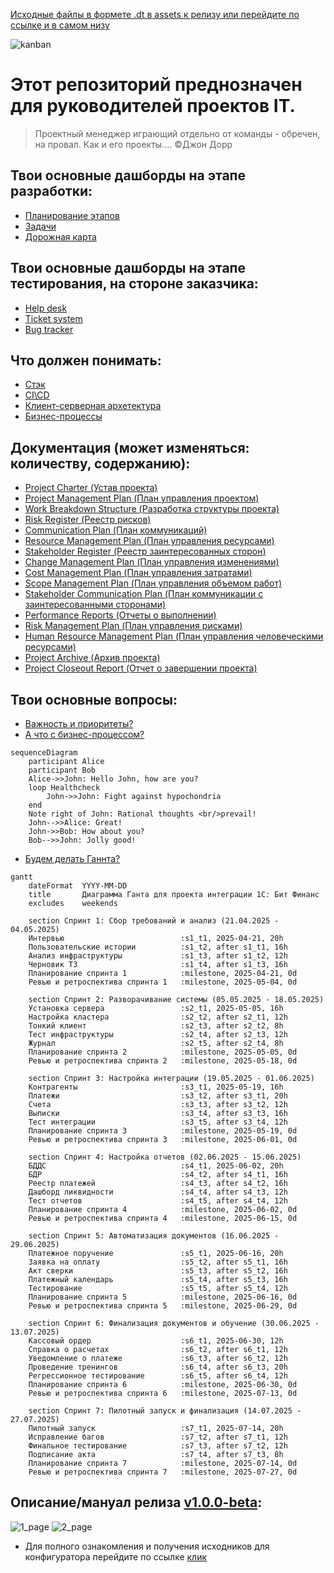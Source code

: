[Исходные файлы в формете .dt в assets к релизу или перейдите по ссылке и в самом низу](https://github.com/antonkuklin006/1C_Enterprise_8/releases/tag/Beta)
   

![kanban](https://github.com/antonkuklin006/1C_Enterprise_8/assets/81790108/25ab5ea9-4d96-4048-b57d-d058e0f46c43)
# Этот репозиторий преднозначен для руководителей проектов IT. 
> Проектный менеджер играющий отдельно от команды - обречен, на провал. Как и его проекты....
©Джон Дорр

## Твои основные дашборды на этапе разработки:
- [Планирование этапов](https://clck.ru/382PaF)
- [Задачи](https://clck.ru/382PsR)
- [Дорожная карта](https://clck.ru/382Qo3)



## Твои основные дашборды на этапе тестирования, на стороне заказчика:
- [Help desk](https://github.com/users/antonkuklin006/projects/2/views/7)
- [Ticket system](https://github.com/users/antonkuklin006/projects/2/views/8)
- [Bug tracker](https://github.com/users/antonkuklin006/projects/2/views/9)

## Что должен понимать:
- [Стэк](https://clck.ru/382KNk)
- [CI\CD](https://clck.ru/382PsR)
- [Клиент-серверная архетектура](https://clck.ru/382Qo3)
- [Бизнес-процессы](https://clck.ru/382Qo3)

## Документация (может изменяться: количеству, содержанию): 
- [Project Charter (Устав проекта)](https://clck.ru/382NPz)
- [Project Management Plan (План управления проектом)](https://clck.ru/382MwW)
- [Work Breakdown Structure (Разработка структуры проекта)](https://clck.ru/382NPz)
- [Risk Register (Реестр рисков)](https://clck.ru/382MwW)
- [Communication Plan (План коммуникаций)](https://clck.ru/382NPz)
- [Resource Management Plan (План управления ресурсами)](https://clck.ru/382MwW)
- [Stakeholder Register (Реестр заинтересованных сторон)](https://clck.ru/382NPz)
- [Change Management Plan (План управления изменениями)](https://clck.ru/382MwW)
- [Cost Management Plan (План управления затратами)](https://clck.ru/382NPz)
- [Scope Management Plan (План управления объемом работ)](https://clck.ru/382MwW)
- [Stakeholder Communication Plan (План коммуникации с заинтересованными сторонами)](https://clck.ru/382NPz)
- [Performance Reports (Отчеты о выполнении)](https://clck.ru/382MwW)
- [Risk Management Plan (План управления рисками)](https://clck.ru/382NPz)
- [Human Resource Management Plan (План управления человеческими ресурсами)](https://clck.ru/382MwW)
- [Project Archive (Архив проекта)](https://clck.ru/382NPz)
- [Project Closeout Report (Отчет о завершении проекта)](https://clck.ru/382MwW)

## Твои основные вопросы: 
- [Важность и приоритеты?](https://clck.ru/382NPz)
- [А что с бизнес-процессом?](https://clck.ru/382MwW)

```mermaid
sequenceDiagram
    participant Alice
    participant Bob
    Alice->>John: Hello John, how are you?
    loop Healthcheck
        John->>John: Fight against hypochondria
    end
    Note right of John: Rational thoughts <br/>prevail!
    John-->>Alice: Great!
    John->>Bob: How about you?
    Bob-->>John: Jolly good!
```
- [Будем делать Ганнта?](https://clck.ru/382MwW)
```mermaid
gantt
    dateFormat  YYYY-MM-DD
    title       Диаграмма Ганта для проекта интеграции 1С: Бит Финанс
    excludes    weekends

    section Спринт 1: Сбор требований и анализ (21.04.2025 - 04.05.2025)
    Интервью                          :s1_t1, 2025-04-21, 20h
    Пользовательские истории          :s1_t2, after s1_t1, 16h
    Анализ инфраструктуры             :s1_t3, after s1_t2, 12h
    Черновик ТЗ                       :s1_t4, after s1_t3, 16h
    Планирование спринта 1            :milestone, 2025-04-21, 0d
    Ревью и ретроспектива спринта 1   :milestone, 2025-05-04, 0d

    section Спринт 2: Разворачивание системы (05.05.2025 - 18.05.2025)
    Установка сервера                 :s2_t1, 2025-05-05, 16h
    Настройка кластера                :s2_t2, after s2_t1, 12h
    Тонкий клиент                     :s2_t3, after s2_t2, 8h
    Тест инфраструктуры               :s2_t4, after s2_t3, 12h
    Журнал                            :s2_t5, after s2_t4, 8h
    Планирование спринта 2            :milestone, 2025-05-05, 0d
    Ревью и ретроспектива спринта 2   :milestone, 2025-05-18, 0d

    section Спринт 3: Настройка интеграции (19.05.2025 - 01.06.2025)
    Контрагенты                       :s3_t1, 2025-05-19, 16h
    Платежи                           :s3_t2, after s3_t1, 20h
    Счета                             :s3_t3, after s3_t2, 12h
    Выписки                           :s3_t4, after s3_t3, 16h
    Тест интеграции                   :s3_t5, after s3_t4, 12h
    Планирование спринта 3            :milestone, 2025-05-19, 0d
    Ревью и ретроспектива спринта 3   :milestone, 2025-06-01, 0d

    section Спринт 4: Настройка отчетов (02.06.2025 - 15.06.2025)
    БДДС                              :s4_t1, 2025-06-02, 20h
    БДР                               :s4_t2, after s4_t1, 16h
    Реестр платежей                   :s4_t3, after s4_t2, 16h
    Дашборд ликвидности               :s4_t4, after s4_t3, 12h
    Тест отчетов                      :s4_t5, after s4_t4, 12h
    Планирование спринта 4            :milestone, 2025-06-02, 0d
    Ревью и ретроспектива спринта 4   :milestone, 2025-06-15, 0d

    section Спринт 5: Автоматизация документов (16.06.2025 - 29.06.2025)
    Платежное поручение               :s5_t1, 2025-06-16, 20h
    Заявка на оплату                  :s5_t2, after s5_t1, 16h
    Акт сверки                        :s5_t3, after s5_t2, 16h
    Платежный календарь               :s5_t4, after s5_t3, 16h
    Тестирование                      :s5_t5, after s5_t4, 12h
    Планирование спринта 5            :milestone, 2025-06-16, 0d
    Ревью и ретроспектива спринта 5   :milestone, 2025-06-29, 0d

    section Спринт 6: Финализация документов и обучение (30.06.2025 - 13.07.2025)
    Кассовый ордер                    :s6_t1, 2025-06-30, 12h
    Справка о расчетах                :s6_t2, after s6_t1, 12h
    Уведомление о платеже             :s6_t3, after s6_t2, 12h
    Проведение тренингов              :s6_t4, after s6_t3, 20h
    Регрессионное тестирование        :s6_t5, after s6_t4, 12h
    Планирование спринта 6            :milestone, 2025-06-30, 0d
    Ревью и ретроспектива спринта 6   :milestone, 2025-07-13, 0d

    section Спринт 7: Пилотный запуск и финализация (14.07.2025 - 27.07.2025)
    Пилотный запуск                   :s7_t1, 2025-07-14, 20h
    Исправление багов                 :s7_t2, after s7_t1, 12h
    Финальное тестирование            :s7_t3, after s7_t2, 12h
    Подписание акта                   :s7_t4, after s7_t3, 8h
    Планирование спринта 7            :milestone, 2025-07-14, 0d
    Ревью и ретроспектива спринта 7   :milestone, 2025-07-27, 0d
```

## Описание/мануал релиза [v1.0.0-beta](https://github.com/antonkuklin006/1C_Enterprise_8/releases/tag/Beta):
![1_page](https://github.com/antonkuklin006/1C_Enterprise_8/assets/81790108/0ba36d67-0c7f-4808-9fa1-b5d6a7f8cac0)
![2_page](https://github.com/antonkuklin006/1C_Enterprise_8/assets/81790108/0299cb5a-6a65-45e5-a169-80305c0d62f8)
- Для полного ознакомления и получения исходников для конфигуратора перейдите по ссылке [клик](https://github.com/antonkuklin006/1C_Enterprise_8/releases/tag/Beta)
